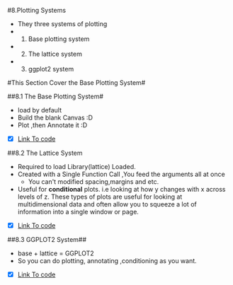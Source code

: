 #8.Plotting Systems
- They three systems of plotting
- 1. Base plotting system
- 2. The lattice system
- 3. ggplot2 system

#This Section Cover the Base Plotting System#

##8.1 The Base Plotting System#
  - load by default
  - Build the blank Canvas :D
  - Plot ,then Annotate it :D  
- [x] [Link To code]()

##8.2 The Lattice System
  - Required to load Library(lattice) Loaded.
  - Created with a Single Function Call ,You feed the arguments all at once
    - You can't modified spacing,margins and etc.
  - Useful for **conditional** plots. i.e looking at how y changes with x across levels of z. These types of plots are useful for looking at multidimensional data and often allow you to squeeze a lot of information into a single window or page.
- [x] [Link To code]()

##8.3 GGPLOT2 System##
 - base + lattice = GGPLOT2
 - So you can do plotting, annotating ,conditioning as you want.
- [x] [Link To code]()  
